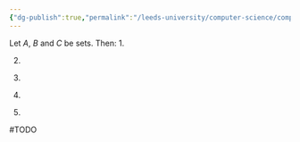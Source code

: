 ```yaml
---
{"dg-publish":true,"permalink":"/leeds-university/computer-science/compulsory-modules/fundamental-math-concepts/set-theory/theorems/theorem-5-22-laws-of-intersections-and-unions/theorem-5-22-laws-of-intersections-and-unions/","tags":["Theorem"]}
---
```


Let $A$, $B$ and $C$ be sets. Then:
1. 
<div class="transclusion internal-embed is-loaded"><div class="markdown-embed">





</div></div>

2. 
<div class="transclusion internal-embed is-loaded"><div class="markdown-embed">





</div></div>

3. 
<div class="transclusion internal-embed is-loaded"><div class="markdown-embed">





</div></div>

4. 
<div class="transclusion internal-embed is-loaded"><div class="markdown-embed">





</div></div>

5. 
<div class="transclusion internal-embed is-loaded"><div class="markdown-embed">





</div></div>

#TODO 
